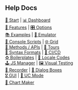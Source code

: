 <!-- PythonSelenium Docs -->

## Help Docs

[🚀 Start](/README.md) | [📊 Dashboard](/examples/example_logs/ReadMe.md)<br />
[🏰 Features](/help_docs/features_list.md) | [🎛️ Options](/help_docs/customizing_test_runs.md)<br />
[📚 Examples](/examples/ReadMe.md) | [📱 Emulator](/help_docs/mobile_testing.md)<br />
[🌠 Console Scripts](/pythonselenium/console_scripts/ReadMe.md) | [🌐 Grid](/pythonselenium/utilities/selenium_grid/ReadMe.md)<br />
[📘 Methods / APIs](/help_docs/method_summary.md) | [🚎 Tours](/examples/tour_examples/ReadMe.md)<br />
[🔡 Syntax Formats](/help_docs/syntax_formats.md) | [🤖 CI/CD](/integrations/github/workflows/ReadMe.md)<br />
[♻️ Boilerplates](/examples/boilerplates) | [🗾 Locale Codes](/help_docs/locale_codes.md)<br />
[🕹️ JS Manager](/help_docs/js_package_manager.md) | [🖼️ Visual Testing](/examples/visual_testing/ReadMe.md)<br />
[🔴 Recorder](/help_docs/recorder_mode.md) | [🛂 Dialog Boxes](/examples/dialog_boxes/ReadMe.md)<br />
[🎖️ GUI](/help_docs/commander.md) | [👤 UC Mode](/help_docs/uc_mode.md)<br />
[📶 Chart Maker](/examples/chart_maker/ReadMe.md)<br />
